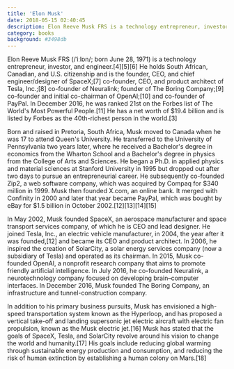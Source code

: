 ```yaml
---
title: 'Elon Musk'
date: 2018-05-15 02:40:45
description: Elon Reeve Musk FRS is a technology entrepreneur, investor, and engineer.
category: books
background: #3498db
---
```


Elon Reeve Musk FRS (/ˈiːlɒn/; born June 28, 1971) is a technology entrepreneur, investor, and engineer.[4][5][6] He holds South African, Canadian, and U.S. citizenship and is the founder, CEO, and chief engineer/designer of SpaceX;[7] co-founder, CEO, and product architect of Tesla, Inc.;[8] co-founder of Neuralink; founder of The Boring Company;[9] co-founder and initial co-chairman of OpenAI;[10] and co-founder of PayPal. In December 2016, he was ranked 21st on the Forbes list of The World's Most Powerful People.[11] He has a net worth of $19.4 billion and is listed by Forbes as the 40th-richest person in the world.[3]

Born and raised in Pretoria, South Africa, Musk moved to Canada when he was 17 to attend Queen's University. He transferred to the University of Pennsylvania two years later, where he received a Bachelor's degree in economics from the Wharton School and a Bachelor's degree in physics from the College of Arts and Sciences. He began a Ph.D. in applied physics and material sciences at Stanford University in 1995 but dropped out after two days to pursue an entrepreneurial career. He subsequently co-founded Zip2, a web software company, which was acquired by Compaq for $340 million in 1999. Musk then founded X.com, an online bank. It merged with Confinity in 2000 and later that year became PayPal, which was bought by eBay for $1.5 billion in October 2002.[12][13][14][15]

In May 2002, Musk founded SpaceX, an aerospace manufacturer and space transport services company, of which he is CEO and lead designer. He joined Tesla, Inc., an electric vehicle manufacturer, in 2004, the year after it was founded,[12] and became its CEO and product architect. In 2006, he inspired the creation of SolarCity, a solar energy services company (now a subsidiary of Tesla) and operated as its chairman. In 2015, Musk co-founded OpenAI, a nonprofit research company that aims to promote friendly artificial intelligence. In July 2016, he co-founded Neuralink, a neurotechnology company focused on developing brain–computer interfaces. In December 2016, Musk founded The Boring Company, an infrastructure and tunnel-construction company.

In addition to his primary business pursuits, Musk has envisioned a high-speed transportation system known as the Hyperloop, and has proposed a vertical take-off and landing supersonic jet electric aircraft with electric fan propulsion, known as the Musk electric jet.[16] Musk has stated that the goals of SpaceX, Tesla, and SolarCity revolve around his vision to change the world and humanity.[17] His goals include reducing global warming through sustainable energy production and consumption, and reducing the risk of human extinction by establishing a human colony on Mars.[18]
